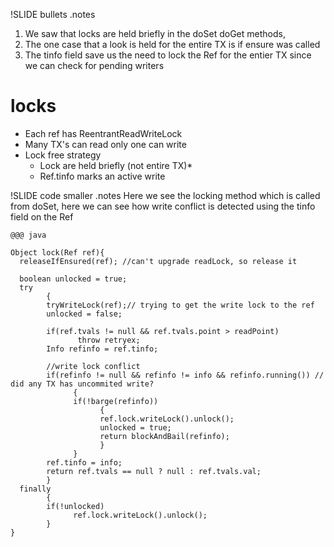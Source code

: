 !SLIDE bullets 
.notes 
1. We saw that locks are held briefly in the doSet doGet methods, 
2. The one case that a look is held for the entire TX is if ensure was called
3. The tinfo field save us the need to lock the Ref for the entier TX since we can check for pending writers 
# locks

* Each ref has ReentrantReadWriteLock
* Many TX's can read only one can write
* Lock free strategy
  * Lock are held briefly (not entire TX)* 
  * Ref.tinfo marks an active write

!SLIDE code smaller
.notes Here we see the locking method which is called from doSet, here we can see how write conflict is detected using the tinfo field on the Ref

    @@@ java

    Object lock(Ref ref){
      releaseIfEnsured(ref); //can't upgrade readLock, so release it

      boolean unlocked = true;
      try
            {
            tryWriteLock(ref);// trying to get the write lock to the ref 
            unlocked = false;

            if(ref.tvals != null && ref.tvals.point > readPoint)
                   throw retryex;
            Info refinfo = ref.tinfo;

            //write lock conflict
            if(refinfo != null && refinfo != info && refinfo.running()) // did any TX has uncommited write?
                  {
                  if(!barge(refinfo))
                        {
                        ref.lock.writeLock().unlock();
                        unlocked = true;
                        return blockAndBail(refinfo);
                        }
                  }
            ref.tinfo = info;
            return ref.tvals == null ? null : ref.tvals.val;
            }
      finally
            {
            if(!unlocked)
                  ref.lock.writeLock().unlock();
            }
    }

